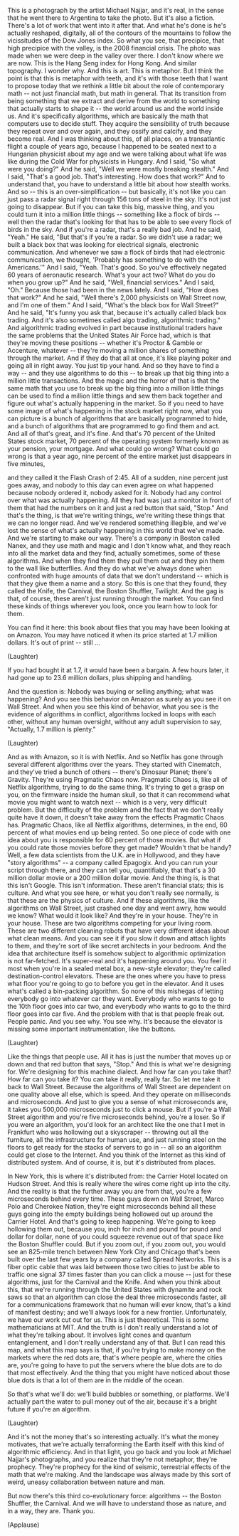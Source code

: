 
This is a photograph
by the artist Michael Najjar,
and it&#39;s real,
in the sense that he went there to Argentina
to take the photo.
But it&#39;s also a fiction. There&#39;s a lot of work that went into it after that.
And what he&#39;s done
is he&#39;s actually reshaped, digitally,
all of the contours of the mountains
to follow the vicissitudes of the Dow Jones index.
So what you see,
that precipice, that high precipice with the valley,
is the 2008 financial crisis.
The photo was made
when we were deep in the valley over there.
I don&#39;t know where we are now.
This is the Hang Seng index
for Hong Kong.
And similar topography.
I wonder why.
And this is art. This is metaphor.
But I think the point is
that this is metaphor with teeth,
and it&#39;s with those teeth that I want to propose today
that we rethink a little bit
about the role of contemporary math --
not just financial math, but math in general.
That its transition
from being something that we extract and derive from the world
to something that actually starts to shape it --
the world around us and the world inside us.
And it&#39;s specifically algorithms,
which are basically the math
that computers use to decide stuff.
They acquire the sensibility of truth
because they repeat over and over again,
and they ossify and calcify,
and they become real.
And I was thinking about this, of all places,
on a transatlantic flight a couple of years ago,
because I happened to be seated
next to a Hungarian physicist about my age
and we were talking
about what life was like during the Cold War
for physicists in Hungary.
And I said, &quot;So what were you doing?&quot;
And he said, &quot;Well we were mostly breaking stealth.&quot;
And I said, &quot;That&#39;s a good job. That&#39;s interesting.
How does that work?&quot;
And to understand that,
you have to understand a little bit about how stealth works.
And so -- this is an over-simplification --
but basically, it&#39;s not like
you can just pass a radar signal
right through 156 tons of steel in the sky.
It&#39;s not just going to disappear.
But if you can take this big, massive thing,
and you could turn it into
a million little things --
something like a flock of birds --
well then the radar that&#39;s looking for that
has to be able to see
every flock of birds in the sky.
And if you&#39;re a radar, that&#39;s a really bad job.
And he said, &quot;Yeah.&quot; He said, &quot;But that&#39;s if you&#39;re a radar.
So we didn&#39;t use a radar;
we built a black box that was looking for electrical signals,
electronic communication.
And whenever we saw a flock of birds that had electronic communication,
we thought, &#39;Probably has something to do with the Americans.&#39;&quot;
And I said, &quot;Yeah.
That&#39;s good.
So you&#39;ve effectively negated
60 years of aeronautic research.
What&#39;s your act two?
What do you do when you grow up?&quot;
And he said,
&quot;Well, financial services.&quot;
And I said, &quot;Oh.&quot;
Because those had been in the news lately.
And I said, &quot;How does that work?&quot;
And he said, &quot;Well there&#39;s 2,000 physicists on Wall Street now,
and I&#39;m one of them.&quot;
And I said, &quot;What&#39;s the black box for Wall Street?&quot;
And he said, &quot;It&#39;s funny you ask that,
because it&#39;s actually called black box trading.
And it&#39;s also sometimes called algo trading,
algorithmic trading.&quot;
And algorithmic trading evolved in part
because institutional traders have the same problems
that the United States Air Force had,
which is that they&#39;re moving these positions --
whether it&#39;s Proctor &amp; Gamble or Accenture, whatever --
they&#39;re moving a million shares of something
through the market.
And if they do that all at once,
it&#39;s like playing poker and going all in right away.
You just tip your hand.
And so they have to find a way --
and they use algorithms to do this --
to break up that big thing
into a million little transactions.
And the magic and the horror of that
is that the same math
that you use to break up the big thing
into a million little things
can be used to find a million little things
and sew them back together
and figure out what&#39;s actually happening in the market.
So if you need to have some image
of what&#39;s happening in the stock market right now,
what you can picture is a bunch of algorithms
that are basically programmed to hide,
and a bunch of algorithms that are programmed to go find them and act.
And all of that&#39;s great, and it&#39;s fine.
And that&#39;s 70 percent
of the United States stock market,
70 percent of the operating system
formerly known as your pension,
your mortgage.
And what could go wrong?
What could go wrong
is that a year ago,
nine percent of the entire market just disappears in five minutes,

and they called it the Flash Crash of 2:45.
All of a sudden, nine percent just goes away,
and nobody to this day
can even agree on what happened
because nobody ordered it, nobody asked for it.
Nobody had any control over what was actually happening.
All they had
was just a monitor in front of them
that had the numbers on it
and just a red button
that said, &quot;Stop.&quot;
And that&#39;s the thing,
is that we&#39;re writing things,
we&#39;re writing these things that we can no longer read.
And we&#39;ve rendered something
illegible,
and we&#39;ve lost the sense
of what&#39;s actually happening
in this world that we&#39;ve made.
And we&#39;re starting to make our way.
There&#39;s a company in Boston called Nanex,
and they use math and magic
and I don&#39;t know what,
and they reach into all the market data
and they find, actually sometimes, some of these algorithms.
And when they find them they pull them out
and they pin them to the wall like butterflies.
And they do what we&#39;ve always done
when confronted with huge amounts of data that we don&#39;t understand --
which is that they give them a name
and a story.
So this is one that they found,
they called the Knife,
the Carnival,
the Boston Shuffler,
Twilight.
And the gag is
that, of course, these aren&#39;t just running through the market.
You can find these kinds of things wherever you look,
once you learn how to look for them.

You can find it here: this book about flies
that you may have been looking at on Amazon.
You may have noticed it
when its price started at 1.7 million dollars.
It&#39;s out of print -- still ...

(Laughter)

If you had bought it at 1.7, it would have been a bargain.
A few hours later, it had gone up
to 23.6 million dollars,
plus shipping and handling.

And the question is:
Nobody was buying or selling anything; what was happening?
And you see this behavior on Amazon
as surely as you see it on Wall Street.
And when you see this kind of behavior,
what you see is the evidence
of algorithms in conflict,
algorithms locked in loops with each other,
without any human oversight,
without any adult supervision
to say, &quot;Actually, 1.7 million is plenty.&quot;

(Laughter)

And as with Amazon, so it is with Netflix.
And so Netflix has gone through
several different algorithms over the years.
They started with Cinematch, and they&#39;ve tried a bunch of others --
there&#39;s Dinosaur Planet; there&#39;s Gravity.
They&#39;re using Pragmatic Chaos now.
Pragmatic Chaos is, like all of Netflix algorithms,
trying to do the same thing.
It&#39;s trying to get a grasp on you,
on the firmware inside the human skull,
so that it can recommend what movie
you might want to watch next --
which is a very, very difficult problem.
But the difficulty of the problem
and the fact that we don&#39;t really quite have it down,
it doesn&#39;t take away
from the effects Pragmatic Chaos has.
Pragmatic Chaos, like all Netflix algorithms,
determines, in the end,
60 percent
of what movies end up being rented.
So one piece of code
with one idea about you
is responsible for 60 percent of those movies.
But what if you could rate those movies
before they get made?
Wouldn&#39;t that be handy?
Well, a few data scientists from the U.K. are in Hollywood,
and they have &quot;story algorithms&quot; --
a company called Epagogix.
And you can run your script through there,
and they can tell you, quantifiably,
that that&#39;s a 30 million dollar movie
or a 200 million dollar movie.
And the thing is, is that this isn&#39;t Google.
This isn&#39;t information.
These aren&#39;t financial stats; this is culture.
And what you see here,
or what you don&#39;t really see normally,
is that these are the physics of culture.
And if these algorithms,
like the algorithms on Wall Street,
just crashed one day and went awry,
how would we know?
What would it look like?
And they&#39;re in your house. They&#39;re in your house.
These are two algorithms competing for your living room.
These are two different cleaning robots
that have very different ideas about what clean means.
And you can see it
if you slow it down and attach lights to them,
and they&#39;re sort of like secret architects in your bedroom.
And the idea that architecture itself
is somehow subject to algorithmic optimization
is not far-fetched.
It&#39;s super-real and it&#39;s happening around you.
You feel it most
when you&#39;re in a sealed metal box,
a new-style elevator;
they&#39;re called destination-control elevators.
These are the ones where you have to press what floor you&#39;re going to go to
before you get in the elevator.
And it uses what&#39;s called a bin-packing algorithm.
So none of this mishegas
of letting everybody go into whatever car they want.
Everybody who wants to go to the 10th floor goes into car two,
and everybody who wants to go to the third floor goes into car five.
And the problem with that
is that people freak out.
People panic.
And you see why. You see why.
It&#39;s because the elevator
is missing some important instrumentation, like the buttons.

(Laughter)

Like the things that people use.
All it has
is just the number that moves up or down
and that red button that says, &quot;Stop.&quot;
And this is what we&#39;re designing for.
We&#39;re designing
for this machine dialect.
And how far can you take that? How far can you take it?
You can take it really, really far.
So let me take it back to Wall Street.
Because the algorithms of Wall Street
are dependent on one quality above all else,
which is speed.
And they operate on milliseconds and microseconds.
And just to give you a sense of what microseconds are,
it takes you 500,000 microseconds
just to click a mouse.
But if you&#39;re a Wall Street algorithm
and you&#39;re five microseconds behind,
you&#39;re a loser.
So if you were an algorithm,
you&#39;d look for an architect like the one that I met in Frankfurt
who was hollowing out a skyscraper --
throwing out all the furniture, all the infrastructure for human use,
and just running steel on the floors
to get ready for the stacks of servers to go in --
all so an algorithm
could get close to the Internet.
And you think of the Internet as this kind of distributed system.
And of course, it is, but it&#39;s distributed from places.

In New York, this is where it&#39;s distributed from:
the Carrier Hotel
located on Hudson Street.
And this is really where the wires come right up into the city.
And the reality is that the further away you are from that,
you&#39;re a few microseconds behind every time.
These guys down on Wall Street,
Marco Polo and Cherokee Nation,
they&#39;re eight microseconds
behind all these guys
going into the empty buildings being hollowed out
up around the Carrier Hotel.
And that&#39;s going to keep happening.
We&#39;re going to keep hollowing them out,
because you, inch for inch
and pound for pound and dollar for dollar,
none of you could squeeze revenue out of that space
like the Boston Shuffler could.
But if you zoom out,
if you zoom out,
you would see an 825-mile trench
between New York City and Chicago
that&#39;s been built over the last few years
by a company called Spread Networks.
This is a fiber optic cable
that was laid between those two cities
to just be able to traffic one signal
37 times faster than you can click a mouse --
just for these algorithms,
just for the Carnival and the Knife.
And when you think about this,
that we&#39;re running through the United States
with dynamite and rock saws
so that an algorithm can close the deal
three microseconds faster,
all for a communications framework
that no human will ever know,
that&#39;s a kind of manifest destiny;
and we&#39;ll always look for a new frontier.
Unfortunately, we have our work cut out for us.
This is just theoretical.
This is some mathematicians at MIT.
And the truth is I don&#39;t really understand
a lot of what they&#39;re talking about.
It involves light cones and quantum entanglement,
and I don&#39;t really understand any of that.
But I can read this map,
and what this map says
is that, if you&#39;re trying to make money on the markets where the red dots are,
that&#39;s where people are, where the cities are,
you&#39;re going to have to put the servers where the blue dots are
to do that most effectively.
And the thing that you might have noticed about those blue dots
is that a lot of them are in the middle of the ocean.

So that&#39;s what we&#39;ll do: we&#39;ll build bubbles or something,
or platforms.
We&#39;ll actually part the water
to pull money out of the air,
because it&#39;s a bright future
if you&#39;re an algorithm.

(Laughter)

And it&#39;s not the money that&#39;s so interesting actually.
It&#39;s what the money motivates,
that we&#39;re actually terraforming
the Earth itself
with this kind of algorithmic efficiency.
And in that light,
you go back
and you look at Michael Najjar&#39;s photographs,
and you realize that they&#39;re not metaphor, they&#39;re prophecy.
They&#39;re prophecy
for the kind of seismic, terrestrial effects
of the math that we&#39;re making.
And the landscape was always made
by this sort of weird, uneasy collaboration
between nature and man.

But now there&#39;s this third co-evolutionary force: algorithms --
the Boston Shuffler, the Carnival.
And we will have to understand those as nature,
and in a way, they are.
Thank you.

(Applause)

